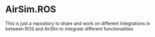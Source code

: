 # AirSim.ROS
This is just a repository to share and work on different Integrations in between ROS and AirSIm to integrate different functionalities
